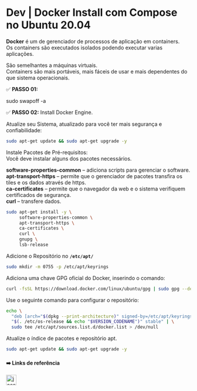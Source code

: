 # Dev | Docker Install com Compose no Ubuntu 20.04

**Docker** é um de gerenciador de processos de aplicação em containers.           
Os containers são executados isolados podendo executar varias aplicações.           

São semelhantes a máquinas virtuais.            
Containers são mais portáveis, mais fáceis de usar e mais dependentes do que sistema operacionais.

✅ **PASSO 01:**

sudo swapoff -a

✅ **PASSO 02:** Install Docker Engine.

Atualize seu Sistema, atualizado para você ter mais segurança e confiabilidade:
```bash
sudo apt-get update && sudo apt-get upgrade -y
```

Instale Pacotes de Pré-requisitos:                 
Você deve instalar alguns dos pacotes necessários.

**software-properties-common** – adiciona scripts para gerenciar o software.            
**apt-transport-https** – permite que o gerenciador de pacotes transfira os tiles e os dados através de https.      
**ca-certificates** – permite que o navegador da web e o sistema verifiquem certificados de segurança.          
**curl** – transfere dados.    

```bash
sudo apt-get install -y \
     software-properties-common \
     apt-transport-https \
     ca-certificates \
     curl \
     gnupg \
     lsb-release
```      

Adicione o Repositório no **`/etc/apt/`**
```bash
sudo mkdir -m 0755 -p /etc/apt/keyrings
```

Adiciona uma chave GPG oficial do Docker, inserindo o comando:
```bash
curl -fsSL https://download.docker.com/linux/ubuntu/gpg | sudo gpg --dearmor -o /etc/apt/keyrings/docker.gpg
```

Use o seguinte comando para configurar o repositório:
```bash
echo \
  "deb [arch="$(dpkg --print-architecture)" signed-by=/etc/apt/keyrings/docker.gpg] https://download.docker.com/linux/ubuntu \
  "$(. /etc/os-release && echo "$VERSION_CODENAME")" stable" | \
  sudo tee /etc/apt/sources.list.d/docker.list > /dev/null
```

Atualize o índice de pacotes e repositório apt.
```bash
sudo apt-get update && sudo apt-get upgrade -y
```

#### ➡️ Links de referência

[<img title="Docker" align="left" alt="josenilto | Twitter" width="28px" src="https://cdn.jsdelivr.net/npm/simple-icons@v3/icons/docker.svg" />][docker]

[docker]: https://docs.docker.com/engine/install/